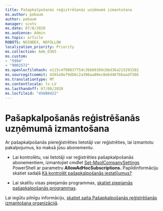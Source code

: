 ```yaml
---
title: Pašapkalpošanās reģistrēšanās uzņēmumā izmantošana
ms.author: pebaum
author: pebaum
manager: scotv
ms.date: 07/8/2020
ms.audience: Admin
ms.topic: article
ROBOTS: NOINDEX, NOFOLLOW
localization_priority: Priority
ms.collection: Adm_O365
ms.custom:
- "5994"
- "9002572"
ms.openlocfilehash: e115c4f9883775dc3bb69369cbbd36a215293102
ms.sourcegitcommit: 4265a9e79db6c2a396aa80ec0ebd467bbaadf366
ms.translationtype: MT
ms.contentlocale: lv-LV
ms.lasthandoff: 07/08/2020
ms.locfileid: "45088422"
---
```

# <a name="using-self-service-sign-up-in-your-organization"></a>Pašapkalpošanās reģistrēšanās uzņēmumā izmantošana

Ar pašapkalpošanās piereģistrēties lietotāji var reģistrēties, lai izmantotu pakalpojumus, ko maksā jūsu abonementu.

- Lai kontrolētu, vai lietotāji var reģistrēties pašapkalpošanās abonementiem, izmantojiet cmdlet [Set-MsolCompanySettings](https://docs.microsoft.com/powershell/module/msonline/set-msolcompanysettings?view=azureadps-1.0) PowerShell ar parametru **AllowAdHocSubscriptions.** Papildinformāciju skatiet sadaļā [Kā kontrolēt pašapkalpošanās iestatījumus?](https://docs.microsoft.com/microsoft-365/commerce/subscriptions/self-service-purchase-faq?view=o365-worldwide)

- Lai skatītu visas pieejamās programmas, [skatiet pieejamās pašapkalpošanās programmas](https://docs.microsoft.com/microsoft-365/admin/misc/self-service-sign-up?view=o365-worldwide#available-self-service-programs).

Lai iegūtu pilnīgu informāciju, [skatiet saita Pašapkalpošanās reģistrēšanās izmantošana organizācijā](https://docs.microsoft.com/microsoft-365/admin/misc/self-service-sign-up?view=o365-worldwide).